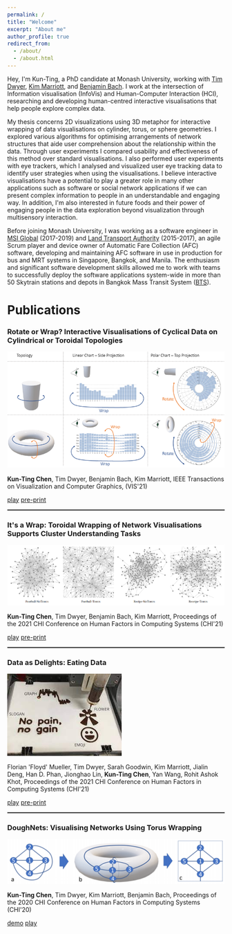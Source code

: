 ```yaml
---
permalink: /
title: "Welcome"
excerpt: "About me"
author_profile: true
redirect_from: 
  - /about/
  - /about.html
---
```


Hey, I'm Kun-Ting, a PhD candidate at Monash University, working with [Tim Dwyer](https://ialab.it.monash.edu/~dwyer/), [Kim Marriott](https://research.monash.edu/en/persons/kimbal-marriott), and [Benjamin Bach](https://www.designinformatics.org/person/benjaminbach/). I work at the intersection of Information visualisation (InfoVis) and Human-Computer Interaction (HCI), researching and developing human-centred interactive visualisations that help people explore complex data. 

My thesis concerns 2D visualizations using 3D metaphor for interactive wrapping of data visualisations on cylinder, torus, or sphere geometries. I explored various algorithms for optimising arrangements of network structures that aide user comprehension about the relationship within the data. Through user experiments I compared usability and effectiveness of this method over standard visualisations. I also performed user experiments with eye trackers, which I analysed and visualized user eye tracking data to identify user strategies when using the visualisations. I believe interactive visualisations have a potential to play a greater role in many other applications such as software or social network applications if we can present complex information to people in an understandable and engaging way. In addition, I'm also interested in future foods and their power of engaging people in the data exploration beyond visualization through multisensory interaction.

Before joining Monash University, I was working as a software engineer in [MSI Global](https://msi-global.com.sg/) (2017-2019) and [Land Transport Authority](https://www.lta.gov.sg/content/ltagov/en.html) (2015-2017), an agile Scrum player and device owner of Automatic Fare Collection (AFC) software, developing and maintaining AFC software in use in production for bus and MRT systems in Singapore, Bangkok, and Manila. The enthusiasm and significant software development skills allowed me to work with teams to successfully deploy the software applications system-wide in more than 50 Skytrain stations and depots in Bangkok Mass Transit System ([BTS](https://www.bts.co.th/eng/)).

Publications
======
### Rotate or Wrap? Interactive Visualisations of Cyclical Data on Cylindrical or Toroidal Topologies 
[![IMAGE ALT TEXT](/images/rotateorwrap.png)](https://www.youtube.com/watch?v=Z-a4SPdw-5Q&feature=youtu.be "Rotate or Wrap?")

<strong>Kun-Ting Chen</strong>, Tim Dwyer, Benjamin Bach, Kim Marriott, IEEE Transactions on Visualization and Computer Graphics, (VIS'21)

[play](https://ialab.it.monash.edu/~kche0088/WrappingChart/)
[pre-print](https://www.researchgate.net/profile/Kun-Ting-Chen-3/publication/354944660_Rotate_or_Wrap_Interactive_Visualisations_of_Cyclical_Data_on_Cylindrical_or_Toroidal_Topologies/links/61584b2b4a82eb7cb5e469eb/Rotate-or-Wrap-Interactive-Visualisations-of-Cyclical-Data-on-Cylindrical-or-Toroidal-Topologies.pdf)

<hr style="border:0.5px solid gray"> 

### It's a Wrap: Toroidal Wrapping of Network Visualisations Supports Cluster Understanding Tasks
[![IMAGE ALT TEXT](/images/itsawrap.png)](https://www.youtube.com/watch?v=5oQPyIc1eF8&feature=youtu.be "It's a Wrap")

<strong>Kun-Ting Chen</strong>, Tim Dwyer, Benjamin Bach, Kim Marriott, Proceedings of the 2021 CHI Conference on Human Factors in Computing Systems (CHI'21)

[play](https://ialab.it.monash.edu/~kche0088/its-a-wrap/index.html)
[pre-print](https://www.researchgate.net/profile/Kun-Ting-Chen-3/publication/348620236_It's_a_Wrap_Toroidal_Wrapping_of_Network_Visualisations_Supports_Cluster_Understanding_Tasks/links/6007d5d5a6fdccdcb868b2ef/Its-a-Wrap-Toroidal-Wrapping-of-Network-Visualisations-Supports-Cluster-Understanding-Tasks.pdf)

<hr style="border:0.5px solid gray">

### Data as Delights: Eating Data
<img src='/images/dataasdelights.jfif'></img>

Florian 'Floyd' Mueller, Tim Dwyer, Sarah Goodwin, Kim Marriott, Jialin Deng, Han D. Phan, Jionghao Lin, <strong>Kun-Ting Chen</strong>, Yan Wang, Rohit Ashok Khot, Proceedings of the 2021 CHI Conference on Human Factors in Computing Systems (CHI'21)

[play](https://ialab.it.monash.edu/~kche0088/its-a-wrap/index.html)
[pre-print](https://exertiongameslab.org/wp-content/uploads/2021/03/data_as_delight_chi2021.pdf)

<hr style="border:0.5px solid gray"> 

### DoughNets: Visualising Networks Using Torus Wrapping
[![IMAGE ALT TEXT](/images/DoughNets.png)](https://www.youtube.com/watch?v=u_aDgSMUz6k "DoughNets")

<strong>Kun-Ting Chen</strong>, Tim Dwyer, Kim Marriott, Benjamin Bach, Proceedings of the 2020 CHI Conference on Human Factors in Computing Systems (CHI'20)

[demo](https://ialab.it.monash.edu/~kche0088/WebCola/examples/torusgraphexample.html)
[play](https://www.researchgate.net/profile/Kun-Ting-Chen-3/publication/339717273_DoughNets_Visualising_Networks_Using_Torus_Wrapping/links/5e60f01a92851c7d6f223a02/DoughNets-Visualising-Networks-Using-Torus-Wrapping.pdf)


